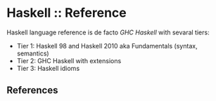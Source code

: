 # Haskell :: Reference

Haskell language reference is de facto *GHC Haskell* with sevaral tiers:
- Tier 1: Haskell 98 and Haskell 2010 aka Fundamentals (syntax, semantics)
- Tier 2: GHC Haskell with extensions
- Tier 3: Haskell idioms



## References
